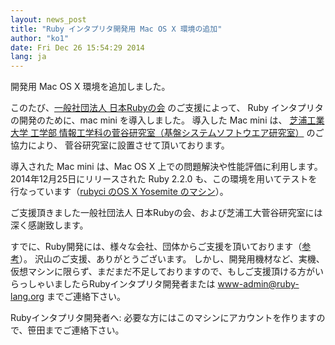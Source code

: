 ```yaml
---
layout: news_post
title: "Ruby インタプリタ開発用 Mac OS X 環境の追加"
author: "ko1"
date: Fri Dec 26 15:54:29 2014
lang: ja
---
```


開発用 Mac OS X 環境を追加しました。

このたび、[一般社団法人 日本Rubyの会](http://ruby-no-kai.org/) のご支援によって、
Ruby インタプリタの開発のために、mac mini を導入しました。
導入した Mac mini は、 [芝浦工業大学 工学部 情報工学科の菅谷研究室（基盤システムソフトウエア研究室）](http://www.dlab.ise.shibaura-it.ac.jp/) のご協力により、
菅谷研究室に設置させて頂いております。

導入された Mac mini は、Mac OS X 上での問題解決や性能評価に利用します。
2014年12月25日にリリースされた Ruby 2.2.0 も、この環境を用いてテストを行なっています（[rubyci のOS X Yosemite のマシン](http://rubyci.org/)）。

ご支援頂きました一般社団法人 日本Rubyの会、および芝浦工大菅谷研究室には深く感謝致します。

すでに、Ruby開発には、様々な会社、団体からご支援を頂いております（[参考](https://www.ruby-lang.org/en/about/website/)）。
沢山のご支援、ありがとうございます。
しかし、開発用機材など、実機、仮想マシンに限らず、まだまだ不足しておりますので、もしご支援頂ける方がいらっしゃいましたらRubyインタプリタ開発者または www-admin@ruby-lang.org までご連絡下さい。

Rubyインタプリタ開発者へ: 必要な方にはこのマシンにアカウントを作りますので、笹田までご連絡下さい。
